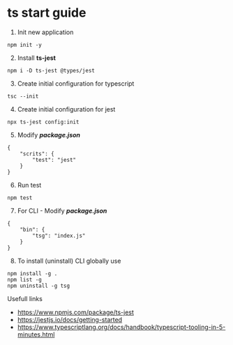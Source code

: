 # ts start guide

1. Init new application
```
npm init -y
```

2. Install **ts-jest**
```
npm i -D ts-jest @types/jest
```

3. Create initial configuration for typescript
```
tsc --init
```

4. Create initial configuration for jest
```
npx ts-jest config:init
```

5. Modify ***package.json***
```
{
    "scrits": {
        "test": "jest"
    }
}
```

6. Run test
```
npm test
```

7. For CLI - Modify ***package.json***
```
{
    "bin": {
        "tsg": "index.js"
    }
}
```

8. To install (uninstall) CLI globally use
```
npm install -g .
npm list -g
npm uninstall -g tsg
```


Usefull links
+ https://www.npmjs.com/package/ts-jest
+ https://jestjs.io/docs/getting-started
+ https://www.typescriptlang.org/docs/handbook/typescript-tooling-in-5-minutes.html